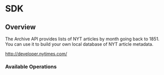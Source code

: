 # SDK

## Overview

The Archive API provides lists of NYT articles by month going back to 1851.  You can use it to build your own local database of NYT article metadata.

<http://developer.nytimes.com/>
### Available Operations

